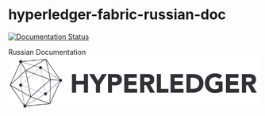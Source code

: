 # hyperledger-fabric-russian-doc

[![Documentation Status](https://readthedocs.org/projects/hyperledger-fabric-russian-doc/badge/?version=latest)](http://hyperledger-fabric-russian-doc.readthedocs.io/en/latest/?badge=latest)
 
Russian Documentation  
![](/assets/logo_hl_new.png)

### 



